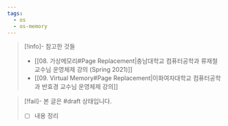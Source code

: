 ```yaml
---
tags:
  - os
  - os-memory
---
```

> [!info]- 참고한 것들
> - [[08. 가상메모리#Page Replacement|충남대학교 컴퓨터공학과 류재철 교수님 운영체제 강의 (Spring 2021)]]
> - [[09. Virtual Memory#Page Replacement|이화여자대학교 컴퓨터공학과 반효경 교수님 운영체제 강의]]

> [!fail]- 본 글은 #draft 상태입니다.
> - [ ] 내용 정리